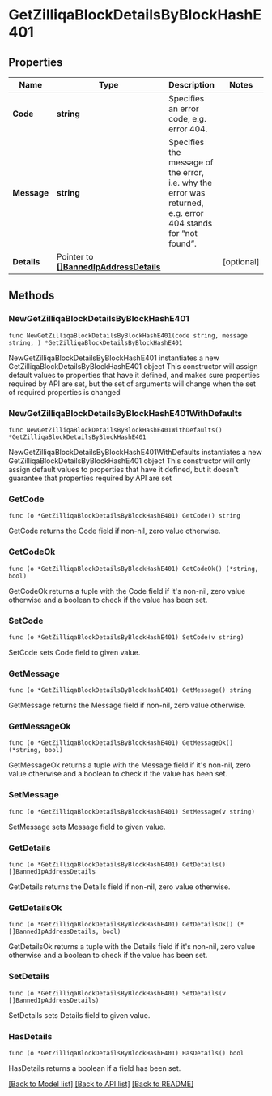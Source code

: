 # GetZilliqaBlockDetailsByBlockHashE401

## Properties

Name | Type | Description | Notes
------------ | ------------- | ------------- | -------------
**Code** | **string** | Specifies an error code, e.g. error 404. | 
**Message** | **string** | Specifies the message of the error, i.e. why the error was returned, e.g. error 404 stands for “not found”. | 
**Details** | Pointer to [**[]BannedIpAddressDetails**](BannedIpAddressDetails.md) |  | [optional] 

## Methods

### NewGetZilliqaBlockDetailsByBlockHashE401

`func NewGetZilliqaBlockDetailsByBlockHashE401(code string, message string, ) *GetZilliqaBlockDetailsByBlockHashE401`

NewGetZilliqaBlockDetailsByBlockHashE401 instantiates a new GetZilliqaBlockDetailsByBlockHashE401 object
This constructor will assign default values to properties that have it defined,
and makes sure properties required by API are set, but the set of arguments
will change when the set of required properties is changed

### NewGetZilliqaBlockDetailsByBlockHashE401WithDefaults

`func NewGetZilliqaBlockDetailsByBlockHashE401WithDefaults() *GetZilliqaBlockDetailsByBlockHashE401`

NewGetZilliqaBlockDetailsByBlockHashE401WithDefaults instantiates a new GetZilliqaBlockDetailsByBlockHashE401 object
This constructor will only assign default values to properties that have it defined,
but it doesn't guarantee that properties required by API are set

### GetCode

`func (o *GetZilliqaBlockDetailsByBlockHashE401) GetCode() string`

GetCode returns the Code field if non-nil, zero value otherwise.

### GetCodeOk

`func (o *GetZilliqaBlockDetailsByBlockHashE401) GetCodeOk() (*string, bool)`

GetCodeOk returns a tuple with the Code field if it's non-nil, zero value otherwise
and a boolean to check if the value has been set.

### SetCode

`func (o *GetZilliqaBlockDetailsByBlockHashE401) SetCode(v string)`

SetCode sets Code field to given value.


### GetMessage

`func (o *GetZilliqaBlockDetailsByBlockHashE401) GetMessage() string`

GetMessage returns the Message field if non-nil, zero value otherwise.

### GetMessageOk

`func (o *GetZilliqaBlockDetailsByBlockHashE401) GetMessageOk() (*string, bool)`

GetMessageOk returns a tuple with the Message field if it's non-nil, zero value otherwise
and a boolean to check if the value has been set.

### SetMessage

`func (o *GetZilliqaBlockDetailsByBlockHashE401) SetMessage(v string)`

SetMessage sets Message field to given value.


### GetDetails

`func (o *GetZilliqaBlockDetailsByBlockHashE401) GetDetails() []BannedIpAddressDetails`

GetDetails returns the Details field if non-nil, zero value otherwise.

### GetDetailsOk

`func (o *GetZilliqaBlockDetailsByBlockHashE401) GetDetailsOk() (*[]BannedIpAddressDetails, bool)`

GetDetailsOk returns a tuple with the Details field if it's non-nil, zero value otherwise
and a boolean to check if the value has been set.

### SetDetails

`func (o *GetZilliqaBlockDetailsByBlockHashE401) SetDetails(v []BannedIpAddressDetails)`

SetDetails sets Details field to given value.

### HasDetails

`func (o *GetZilliqaBlockDetailsByBlockHashE401) HasDetails() bool`

HasDetails returns a boolean if a field has been set.


[[Back to Model list]](../README.md#documentation-for-models) [[Back to API list]](../README.md#documentation-for-api-endpoints) [[Back to README]](../README.md)


